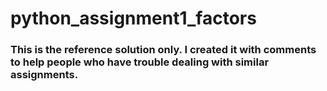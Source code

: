  # python_assignment1_factors

### This is the reference solution only. I created it with comments to help people who have trouble dealing with similar assignments.
